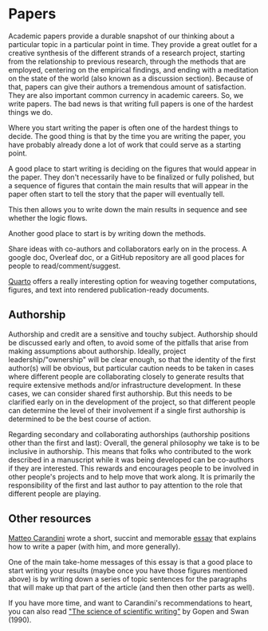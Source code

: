 # Papers

Academic papers provide a durable snapshot of our thinking about a particular
topic in a particular point in time. They provide a great outlet for a creative
synthesis of the different strands of a research project, starting from the
relationship to previous research, through the methods that are employed,
centering on the empirical findings, and ending with a meditation on the state
of the world (also known as a discussion section). Because of that, papers can
give their authors a tremendous amount of satisfaction. They are also important
common currency in academic careers. So, we write papers. The bad news is that
writing full papers is one of the hardest things we do.

Where you start writing the paper is often one of the hardest things to decide.
The good thing is that by the time you are writing the paper, you have probably
already done a lot of work that could serve as a starting point.

A good place to start writing is deciding on the figures that would appear in
the paper. They don't necessarily have to be finalized or fully polished, but a
sequence of figures that contain the main results that will appear in the paper
often start to tell the story that the paper will eventually tell.

This then allows you to write down the main results in sequence and see whether
the logic flows.

Another good place to start is by writing down the methods.

Share ideas with co-authors and collaborators early on in the process. A google
doc, Overleaf doc, or a GitHub repository are all good places for people to
read/comment/suggest.

[Quarto](https://quarto.org/) offers a really interesting option for weaving
together computations, figures, and text into rendered publication-ready
documents.

## Authorship

Authorship and credit are a sensitive and touchy subject. Authorship should be
discussed early and often, to avoid some of the pitfalls that arise from making
assumptions about authorship. Ideally, project leadership/"ownership" will be
clear enough, so that the identity of the first author(s) will be obvious, but
particular caution needs to be taken in cases where different people are
collaborating closely to generate results that require extensive methods and/or
infrastructure development. In these cases, we can consider shared first
authorship. But this needs to be clarified early on in the development of the
project, so that different people can determine the level of their involvement
if a single first authorship is determined to be the best course of action.

Regarding secondary and collaborating authorships (authorship positions other
than the first and last): Overall, the general philosophy we take is to be
inclusive in authorship. This means that folks who contributed to the work
described in a manuscript while it was being developed can be co-authors if they
are interested. This rewards and encourages people to be involved in other
people's projects and to help move that work along. It is primarily the
responsibility of the first and last author to pay attention to the role that
different people are playing.


## Other resources

[Matteo Carandini](https://www.carandinilab.net/home) wrote a short, succint and memorable [essay](https://www.eneuro.org/content/eneuro/9/6/ENEURO.0497-22.2022.full.pdf) that explains how to write a paper (with him, and more generally).

One of the main take-home messages of this essay is that a good place to start writing your results (maybe once you have those figures mentioned above) is by writing down a series of topic sentences for the paragraphs that will make up that part of the article (and then then other parts as well).

If you have more time, and want to Carandini's recommendations to heart, you can also read ["The science of scientific writing"](https://www.americanscientist.org/blog/the-long-view/the-science-of-scientific-writing) by Gopen and Swan (1990).